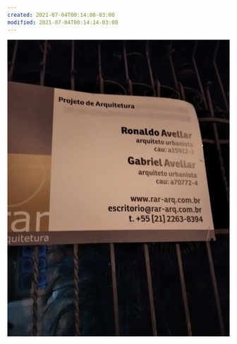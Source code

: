 ```yaml
---
created: 2021-07-04T00:14:08-03:00
modified: 2021-07-04T00:14:14-03:00
---
```


![Image](./1625368446858.jpg)
